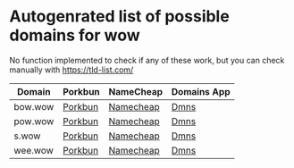 # Autogenrated list of possible domains for wow

No function implemented to check if any of these work, but you can check manually with https://tld-list.com/

| Domain | Porkbun | NameCheap | Domains App |
|---|---|---|---|
| bow.wow | [Porkbun](https://porkbun.com/checkout/search?prb=e814663da1&tlds=&idnLanguage=&search=search&q=bow.wow) | [Namecheap](https://www.namecheap.com/domains/registration/results/?domain=bow.wow) | [Dmns](https://dmns.app/domains?q=bow.wow) |
| pow.wow | [Porkbun](https://porkbun.com/checkout/search?prb=e814663da1&tlds=&idnLanguage=&search=search&q=pow.wow) | [Namecheap](https://www.namecheap.com/domains/registration/results/?domain=pow.wow) | [Dmns](https://dmns.app/domains?q=pow.wow) |
| s.wow | [Porkbun](https://porkbun.com/checkout/search?prb=e814663da1&tlds=&idnLanguage=&search=search&q=s.wow) | [Namecheap](https://www.namecheap.com/domains/registration/results/?domain=s.wow) | [Dmns](https://dmns.app/domains?q=s.wow) |
| wee.wow | [Porkbun](https://porkbun.com/checkout/search?prb=e814663da1&tlds=&idnLanguage=&search=search&q=wee.wow) | [Namecheap](https://www.namecheap.com/domains/registration/results/?domain=wee.wow) | [Dmns](https://dmns.app/domains?q=wee.wow) |
